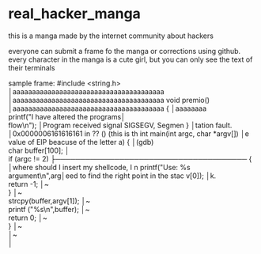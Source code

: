 # real_hacker_manga
this is a manga made by the internet community about hackers

everyone can submit a frame fo the manga or corrections using github.
every character in the manga is a cute girl, but you can only see the text of their terminals

sample frame:
#include <string.h>                     │aaaaaaaaaaaaaaaaaaaaaaaaaaaaaaaaaaaaaaa
                                        │aaaaaaaaaaaaaaaaaaaaaaaaaaaaaaaaaaaaaaa
void premio()                           │aaaaaaaaaaaaaaaaaaaaaaaaaaaaaaaaaaaaaaa
{                                       │aaaaaaaa                               
     printf("I have altered the programs│                                       
 flow\n");                              │Program received signal SIGSEGV, Segmen
}                                       │tation fault.                          
                                        │0x0000006161616161 in ?? () (this is th
int main(int argc, char *argv[])        │e value of EIP beacuse of the letter a)
{                                       │(gdb)                                  
    char buffer[100];                   │                                       
    if (argc != 2)                      ├───────────────────────────────────────
   {                                    │where should I insert my shellcode, I n
         printf("Use: %s argument\n",arg│eed to find the right point in the stac
v[0]);                                  │k.                                     
         return -1;                     │~                                      
    }                                   │~                                      
    strcpy(buffer,argv[1]);             │~                                      
    printf ("%s\n",buffer);             │~                                      
    return 0;                           │~                                      
}                                       │~                                      
                                        │~                                      
                                        │                                       
